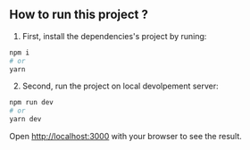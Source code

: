## How to run this project ? 

1. First, install the dependencies's project by runing:

```bash
npm i
# or
yarn
```
2. Second, run the project on local devolpement server:
```bash
npm run dev
# or
yarn dev
```

Open [http://localhost:3000](http://localhost:3000) with your browser to see the result.
